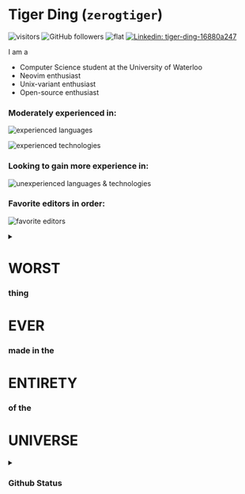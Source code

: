 # Tiger Ding (`zerogtiger`)

![visitors](https://vbr.wocr.tk/badge?page_id=zerogtiger.zerogtiger&color=37b037)  ![GitHub followers](https://img.shields.io/github/followers/zerogtiger?label=Follow&style=social)  ![flat](https://dcbadge.vercel.app/api/shield/711020280826298440&?style=flat-square)  [![Linkedin: tiger-ding-16880a247](https://img.shields.io/badge/-Tiger_Ding-blue?style=flat-square&logo=Linkedin&logoColor=white&link=https://www.linkedin.com/in/tiger-ding-16880a247/)](https://www.linkedin.com/in/tiger-ding-16880a247/)

I am a
* Computer Science student at the University of Waterloo
* Neovim enthusiast
* Unix-variant enthusiast
* Open-source enthusiast

### Moderately experienced in:

![experienced languages](https://skillicons.dev/icons?i=cpp,py,java,lua,html,css,js&theme=dark)

![experienced technologies](https://skillicons.dev/icons?i=linux,raspberrypi,vim,neovim,blender,md,latex&theme=light)

### Looking to gain more experience in:

![unexperienced languages & technologies](https://skillicons.dev/icons?i=bash,git,docker,c,r,mysql,ts,nodejs,react,html,css,swift&theme=dark)

### Favorite editors in order:

![favorite editors](https://skillicons.dev/icons?i=neovim,vim,idea,eclipse&theme=light)

<details>
  <summary><h1>WORST</h1> <h3>thing</h3> <h1>EVER</h1> <h3>made in the </h3> <h1>ENTIRETY</h1> <h3>of the</h3> <h1>UNIVERSE</h1></summary>
  
  ![garbage](https://skillicons.dev/icons?i=vscode&theme=dark)  
</details>
<details>
  <summary><h3>Github Status</h3></summary>
  <img src="https://github-readme-stats.vercel.app/api?username=zerogtiger&show_icons=true&theme=graywhite&count_private=true&include_all_commits=true" height="160">
  <img src="https://github-readme-streak-stats.herokuapp.com/?user=zerogtiger&theme=graywhite&include_all_commits=true&count_private=true" height="160"><br>
  <img src="https://github-readme-stats.vercel.app/api/top-langs/?username=zerogtiger&langs_count=8&theme=graywhite"><br>
</details>


